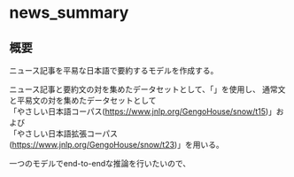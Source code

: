 # news_summary

## 概要
ニュース記事を平易な日本語で要約するモデルを作成する。

ニュース記事と要約文の対を集めたデータセットとして、「」を使用し、
通常文と平易文の対を集めたデータセットとして  
「やさしい日本語コーパス(https://www.jnlp.org/GengoHouse/snow/t15)」および  
「やさしい日本語拡張コーパス(https://www.jnlp.org/GengoHouse/snow/t23)」を用いる。

一つのモデルでend-to-endな推論を行いたいので、